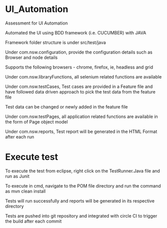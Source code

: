 # UI_Automation
Assessment for UI Automation

Automated the UI using BDD framework (i.e. CUCUMBER) with JAVA

Framework folder structure is under src/test/java

Under com.nsw.configuration, provide the configuration details such as Browser and node details

Supports the following browsers - chrome, firefox, ie, headless and grid

Under com.nsw.libraryFunctions, all selenium related functions are available

Under com.nsw.testCases, Test cases are provided in a Feature file and have followed data driven approach to pick the test data from the feature file

Test data can be changed or newly added in the feature file

Under com.nsw.testPages, all application related functions are available in the form of Page object model

Under com.nsw.reports, Test report will be generated in the HTML Format after each run

# Execute test

To execute the test from eclipse, right click on the TestRunner.Java file and run as Junit

To execute in cmd, navigate to the POM file directory and run the command as mvn clean install

Tests will run successfully and reports will be generated in its respective directory

Tests are pushed into git repository and integrated with circle CI to trigger the build after each commit
